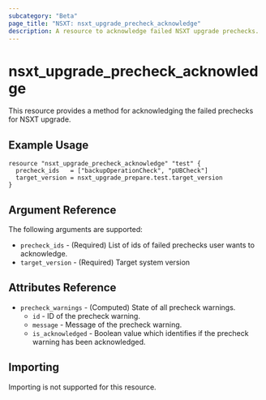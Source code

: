 ```yaml
---
subcategory: "Beta"
page_title: "NSXT: nsxt_upgrade_precheck_acknowledge"
description: A resource to acknowledge failed NSXT upgrade prechecks.
---
```


# nsxt_upgrade_precheck_acknowledge

This resource provides a method for acknowledging the failed prechecks
for NSXT upgrade.

## Example Usage

```hcl
resource "nsxt_upgrade_precheck_acknowledge" "test" {
  precheck_ids   = ["backupOperationCheck", "pUBCheck"]
  target_version = nsxt_upgrade_prepare.test.target_version
}
```

## Argument Reference

The following arguments are supported:

* `precheck_ids` - (Required) List of ids of failed prechecks user wants to acknowledge.
* `target_version` - (Required) Target system version

## Attributes Reference

* `precheck_warnings` - (Computed) State of all precheck warnings.
    * `id` - ID of the precheck warning.
    * `message` - Message of the precheck warning.
    * `is_acknowledged` - Boolean value which identifies if the precheck warning has been acknowledged.

## Importing

Importing is not supported for this resource.
